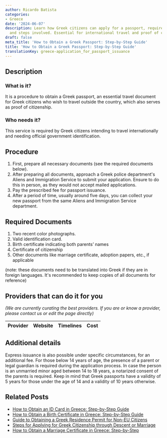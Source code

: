```yaml
---
author: Ricardo Batista
categories:
- Greece
date: '2024-06-07'
description: Learn how Greek citizens can apply for a passport, required documents,
  and steps involved. Essential for international travel and proof of citizenship.
draft: false
meta_title: 'How to Obtain a Greek Passport: Step-by-Step Guide'
title: 'How to Obtain a Greek Passport: Step-by-Step Guide'
translationKey: greece-application_for_passport_issuance
---
```


## Description
### What is it?
It is a procedure to obtain a Greek passport, an essential travel document for Greek citizens who wish to travel outside the country, which also serves as proof of citizenship.

### Who needs it?
This service is required by Greek citizens intending to travel internationally and needing official government identification.

## Procedure
1. First, prepare all necessary documents (see the required documents below).
2. After preparing all documents, approach a Greek police department's Aliens and Immigration Service to submit your application. Ensure to do this in person, as they would not accept mailed applications.
3. Pay the prescribed fee for passport issuance.
4. After a period of time, usually around five days, you can collect your new passport from the same Aliens and Immigration Service department.

## Required Documents
1. Two recent color photographs.
2. Valid identification card.
3. Birth certificate indicating both parents’ names
4. Certificate of citizenship
5. Other documents like marriage certificate, adoption papers, etc., if applicable 

(note: these documents need to be translated into Greek if they are in foreign languages. It's recommended to keep copies of all documents for reference)

## Providers that can do it for you

_(We are currently curating the best providers. If you are or know a provider, please contact us or edit the page directly)_

| Provider        |     Website     |     Timelines    |       Cost      |
| --------------- | --------------- |  :-------------: | :-------------: |

## Additional details
Express issuance is also possible under specific circumstances, for an additional fee. For those below 14 years of age, the presence of a parent or legal guardian is required during the application process. In case the person is an unmarried minor aged between 14 to 18 years, a notarized consent of the parents is required. Keep in mind that Greek passports have a validity of 5 years for those under the age of 14 and a validity of 10 years otherwise.


## Related Posts

- [How to Obtain an ID Card in Greece: Step-by-Step Guide](https://tramitit.com/guides/greece/application_for_id_issuance/)
- [How to Obtain a Birth Certificate in Greece: Step-by-Step Guide](https://tramitit.com/guides/greece/application_for_birth_certificate/)
- [Guide to Obtaining a Greek Residence Permit for Non-EU Citizens](https://tramitit.com/guides/greece/application_for_residence_permit/)
- [Steps for Applying for Greek Citizenship through Descent or Marriage](https://tramitit.com/guides/greece/application_for_greek_citizenship/)
- [How to Obtain a Marriage Certificate in Greece: Step-by-Step](https://tramitit.com/guides/greece/application_for_marriage_certificate/)